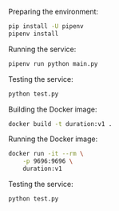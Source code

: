 

Preparing the environment:

```bash
pip install -U pipenv
pipenv install
```

Running the service:

```bash
pipenv run python main.py
```

Testing the service:

```bash
python test.py
```

Building the Docker image:

```bash
docker build -t duration:v1 .
```

Running the Docker image:

```bash
docker run -it --rm \
    -p 9696:9696 \
    duration:v1
```

Testing the service:

```bash
python test.py
```